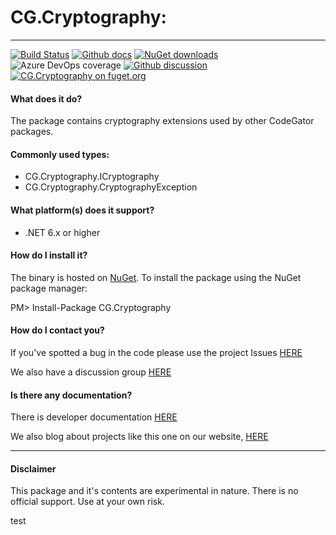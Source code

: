 # CG.Cryptography: 
---
[![Build Status](https://dev.azure.com/codegator/CG.Cryptography/_apis/build/status/CodeGator.CG.Cryptography?branchName=main)](https://dev.azure.com/codegator/CG.Cryptography/_build/latest?definitionId=89&branchName=main)
[![Github docs](https://img.shields.io/static/v1?label=Documentation&message=online&color=blue)](https://codegator.github.io/CG.Cryptography/index.html)
[![NuGet downloads](https://img.shields.io/nuget/dt/CG.Cryptography.svg?style=flat)](https://nuget.org/packages/CG.Cryptography)
![Azure DevOps coverage](https://img.shields.io/azure-devops/coverage/codegator/CG.Cryptography/89)
[![Github discussion](https://img.shields.io/badge/Discussion-online-blue)](https://github.com/CodeGator/CG.Cryptography/discussions)
[![CG.Cryptography on fuget.org](https://www.fuget.org/packages/CG.Cryptography/badge.svg)](https://www.fuget.org/packages/CG.Cryptography)

#### What does it do?
The package contains cryptography extensions used by other CodeGator packages.

#### Commonly used types:
* CG.Cryptography.ICryptography
* CG.Cryptography.CryptographyException

#### What platform(s) does it support?
* .NET 6.x or higher

#### How do I install it?
The binary is hosted on [NuGet](https://www.nuget.org/packages/CG.Cryptography/). To install the package using the NuGet package manager:

PM> Install-Package CG.Cryptography

#### How do I contact you?
If you've spotted a bug in the code please use the project Issues [HERE](https://github.com/CodeGator/CG.Cryptography/issues)

We also have a discussion group [HERE](https://github.com/CodeGator/CG.Cryptography/discussions)

#### Is there any documentation?
There is developer documentation [HERE](https://codegator.github.io/CG.Cryptography/)

We also blog about projects like this one on our website, [HERE](http://www.codegator.com)

---

#### Disclaimer
This package and it's contents are experimental in nature. There is no official support. Use at your own risk.

test